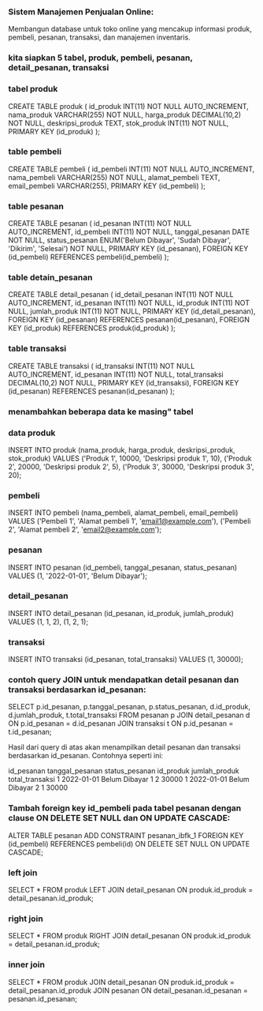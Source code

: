 ### Sistem Manajemen Penjualan Online:
Membangun database untuk toko online yang mencakup informasi produk, pembeli, pesanan, transaksi, dan manajemen inventaris.

### kita siapkan 5 tabel, produk, pembeli, pesanan, detail_pesanan, transaksi

### tabel produk
CREATE TABLE produk (
  id_produk INT(11) NOT NULL AUTO_INCREMENT,
  nama_produk VARCHAR(255) NOT NULL,
  harga_produk DECIMAL(10,2) NOT NULL,
  deskripsi_produk TEXT,
  stok_produk INT(11) NOT NULL,
  PRIMARY KEY (id_produk)
);

### table pembeli
CREATE TABLE pembeli (
  id_pembeli INT(11) NOT NULL AUTO_INCREMENT,
  nama_pembeli VARCHAR(255) NOT NULL,
  alamat_pembeli TEXT,
  email_pembeli VARCHAR(255),
  PRIMARY KEY (id_pembeli)
);

### table pesanan
CREATE TABLE pesanan (
  id_pesanan INT(11) NOT NULL AUTO_INCREMENT,
  id_pembeli INT(11) NOT NULL,
  tanggal_pesanan DATE NOT NULL,
  status_pesanan ENUM('Belum Dibayar', 'Sudah Dibayar', 'Dikirim', 'Selesai') NOT NULL,
  PRIMARY KEY (id_pesanan),
  FOREIGN KEY (id_pembeli) REFERENCES pembeli(id_pembeli)
);

### table detain_pesanan
CREATE TABLE detail_pesanan (
  id_detail_pesanan INT(11) NOT NULL AUTO_INCREMENT,
  id_pesanan INT(11) NOT NULL,
  id_produk INT(11) NOT NULL,
  jumlah_produk INT(11) NOT NULL,
  PRIMARY KEY (id_detail_pesanan),
  FOREIGN KEY (id_pesanan) REFERENCES pesanan(id_pesanan),
  FOREIGN KEY (id_produk) REFERENCES produk(id_produk)
);

### table transaksi
CREATE TABLE transaksi (
  id_transaksi INT(11) NOT NULL AUTO_INCREMENT,
  id_pesanan INT(11) NOT NULL,
  total_transaksi DECIMAL(10,2) NOT NULL,
  PRIMARY KEY (id_transaksi),
  FOREIGN KEY (id_pesanan) REFERENCES pesanan(id_pesanan)
);

### menambahkan beberapa data ke masing" tabel

### data produk
INSERT INTO produk (nama_produk, harga_produk, deskripsi_produk, stok_produk) VALUES
('Produk 1', 10000, 'Deskripsi produk 1', 10),
('Produk 2', 20000, 'Deskripsi produk 2', 5),
('Produk 3', 30000, 'Deskripsi produk 3', 20);

### pembeli
INSERT INTO pembeli (nama_pembeli, alamat_pembeli, email_pembeli) VALUES
('Pembeli 1', 'Alamat pembeli 1', 'email1@example.com'),
('Pembeli 2', 'Alamat pembeli 2', 'email2@example.com');

### pesanan
INSERT INTO pesanan (id_pembeli, tanggal_pesanan, status_pesanan) VALUES
(1, '2022-01-01', 'Belum Dibayar');

### detail_pesanan
INSERT INTO detail_pesanan (id_pesanan, id_produk, jumlah_produk) VALUES
(1, 1, 2),
(1, 2, 1);

### transaksi
INSERT INTO transaksi (id_pesanan, total_transaksi) VALUES
(1, 30000);

### contoh query JOIN untuk mendapatkan detail pesanan dan transaksi berdasarkan id_pesanan:
SELECT p.id_pesanan, p.tanggal_pesanan, p.status_pesanan, d.id_produk, d.jumlah_produk, t.total_transaksi
FROM pesanan p
JOIN detail_pesanan d ON p.id_pesanan = d.id_pesanan
JOIN transaksi t ON p.id_pesanan = t.id_pesanan;

Hasil dari query di atas akan menampilkan detail pesanan dan transaksi berdasarkan id_pesanan. Contohnya seperti ini:

id_pesanan	tanggal_pesanan	status_pesanan	id_produk	jumlah_produk	total_transaksi
    1	       2022-01-01	Belum Dibayar       1	        2	            30000
    1	       2022-01-01	Belum Dibayar	    2	        1	            30000

### Tambah foreign key id_pembeli pada tabel pesanan dengan clause ON DELETE SET NULL dan ON UPDATE CASCADE:
ALTER TABLE pesanan
ADD CONSTRAINT pesanan_ibfk_1 FOREIGN KEY (id_pembeli) REFERENCES pembeli(id) ON DELETE SET NULL ON UPDATE CASCADE;

### left join
SELECT *
FROM produk
LEFT JOIN detail_pesanan ON produk.id_produk = detail_pesanan.id_produk;

### right join
SELECT *
FROM produk
RIGHT JOIN detail_pesanan ON produk.id_produk = detail_pesanan.id_produk;

### inner join
SELECT *
FROM produk
JOIN detail_pesanan ON produk.id_produk = detail_pesanan.id_produk
JOIN pesanan ON detail_pesanan.id_pesanan = pesanan.id_pesanan;
